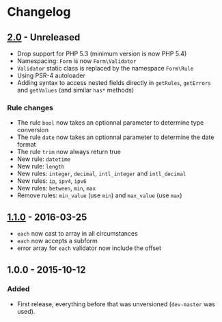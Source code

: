 # Changelog

## [2.0] - Unreleased

- Drop support for PHP 5.3 (minimum version is now PHP 5.4)
- Namespacing: `Form` is now `Form\Validator`
- `Validator` static class is replaced by the namespace `Form\Rule`
- Using PSR-4 autoloader
- Adding syntax to access nested fields directly in `getRules`, `getErrors` and `getValues` (and similar `has*` methods)

### Rule changes

- The rule `bool` now takes an optionnal parameter to determine type conversion
- The rule `date` now takes an optionnal parameter to determine the date format
- The rule `trim` now always return true
- New rule: `datetime`
- New rule: `length`
- New rules: `integer`, `decimal`, `intl_integer` and `intl_decimal`
- New rules: `ip`, `ipv4`, `ipv6`
- New rules: `between`, `min`, `max`
- Remove rules: `min_value` (use `min`) and `max_value` (use `max`)

## [1.1.0] - 2016-03-25

- `each` now cast to array in all circumstances
- `each` now accepts a subform
- error array for `each` validator now include the offset

## 1.0.0 - 2015-10-12

### Added

- First release, everything before that was unversioned (`dev-master` was used).

[Unreleased]: https://github.com/rlanvin/php-form/compare/v1.1.0...HEAD
[2.0]: https://github.com/rlanvin/php-form/compare/v1.1.0...HEAD
[1.1.0]: https://github.com/rlanvin/php-form/compare/v1.0.0...v1.1.0